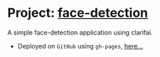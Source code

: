 # Project: [face-detection](https://github.com/skywalkerSam/face-detection)

A simple face-detection application using clarifai.

- Deployed on `GitHub` using `gh-pages`, [here...](https://skywalkersam.github.io/face-detection/)

